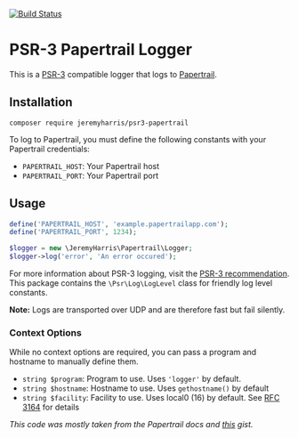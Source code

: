 [![Build Status](https://travis-ci.org/jeremyharris/psr3-papertrail.svg?branch=master)](https://travis-ci.org/jeremyharris/psr3-papertrail)

# PSR-3 Papertrail Logger

This is a [PSR-3][1] compatible logger that logs to [Papertrail][2].

## Installation

```
composer require jeremyharris/psr3-papertrail
```

To log to Papertrail, you must define the following constants with your Papertrail
credentials:

- `PAPERTRAIL_HOST`: Your Papertrail host
- `PAPERTRAIL_PORT`: Your Papertrail port

## Usage

```php
define('PAPERTRAIL_HOST', 'example.papertrailapp.com');
define('PAPERTRAIL_PORT', 1234);

$logger = new \JeremyHarris\Papertrail\Logger;
$logger->log('error', 'An error occured');
```

For more information about PSR-3 logging, visit the [PSR-3 recommendation][1].
This package contains the `\Psr\Log\LogLevel` class for friendly log level
constants.

**Note:** Logs are transported over UDP and are therefore fast but fail silently.

### Context Options

While no context options are required, you can pass a program and hostname to
manually define them.

- `string $program`: Program to use. Uses `'logger'` by default.
- `string $hostname`: Hostname to use. Uses `gethostname()` by default
- `string $facility`: Facility to use. Uses local0 (16) by default. See [RFC 3164][3] for details

*This code was mostly taken from the Papertrail docs and [this][4] gist.*

[1]: http://www.php-fig.org/psr/psr-3/
[2]: https://papertrailapp.com
[3]: https://tools.ietf.org/html/rfc3164
[4]: https://gist.github.com/troy/2220679